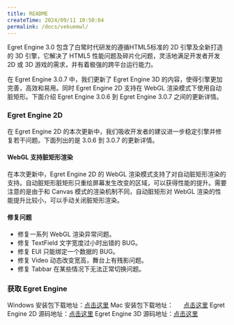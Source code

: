```yaml
---
title: README
createTime: 2024/09/11 10:50:04
permalink: /docs/vekuemwl/
---
```

Egret Engine 3.0 包含了白鹭时代研发的遵循HTML5标准的 2D 引擎及全新打造的 3D 引擎，它解决了 HTML5 性能问题及碎片化问题，灵活地满足开发者开发 2D 或 3D 游戏的需求，并有着极强的跨平台运行能力。

在 Egret Engine 3.0.7 中，我们更新了 Egret Engine 3D 的内容，使得引擎更加完善，高效和易用。同时 Egret Engine 2D 支持在 WebGL 渲染模式下使用自动脏矩形。下面介绍 Egret Engine 3.0.6 到 Egret Engine 3.0.7 之间的更新详情。


### Egret Engine 2D
 
在 Egret Engine 2D 的本次更新中，我们吸收开发者的建议进一步稳定引擎并修复若干问题。下面列出的是 3.0.6 到 3.0.7 的更新详情。

#### WebGL 支持脏矩形渲染

在本次更新中，Egret Engine 2D 的 WebGL 渲染模式支持了对自动脏矩形渲染的支持。自动脏矩形脏矩形只重绘屏幕发生改变的区域，可以获得性能的提升。需要注意的是由于和 Canvas 模式的渲染机制不同，自动脏矩形对 WebGL 渲染的性能提升比较小，可以手动关闭脏矩形渲染。

#### 修复问题

* 修复一系列 WebGL 渲染异常问题。
* 修复 TextField 文字宽度过小时出错的 BUG。
* 修复 EUI 只能绑定一个数据的 BUG。
* 修复 Video 动态改变宽高，舞台上有残影问题。
* 修复 Tabbar 在某些情况下无法正常切换问题。

### 获取 Egret Engine

Windows 安装包下载地址：[点击这里](http://tool.egret-labs.org/EgretEngine/EgretEngine-v3.0.7.exe)
Mac 安装包下载地址：&nbsp;&nbsp;&nbsp;&nbsp;&nbsp; [点击这里](http://tool.egret-labs.org/EgretEngine/EgretEngine-v3.0.7.dmg)
Egret Engine 2D 源码地址：[点击这里](https://github.com/egret-labs/egret-core/tree/v3.0.7)
Egret Engine 3D 源码地址：[点击这里](https://github.com/egret-labs/egret-3d/releases/tag/v3.0.7)





